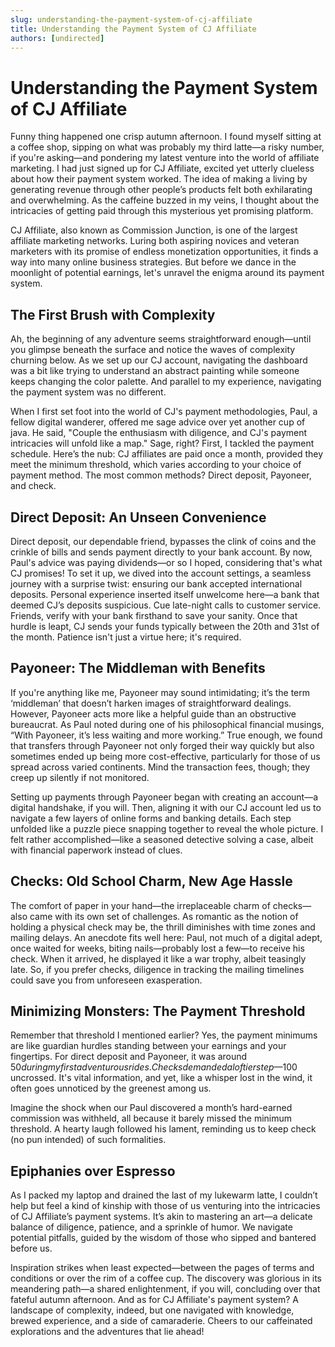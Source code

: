 ```yaml
---
slug: understanding-the-payment-system-of-cj-affiliate
title: Understanding the Payment System of CJ Affiliate
authors: [undirected]
---
```


# Understanding the Payment System of CJ Affiliate

Funny thing happened one crisp autumn afternoon. I found myself sitting at a coffee shop, sipping on what was probably my third latte—a risky number, if you're asking—and pondering my latest venture into the world of affiliate marketing. I had just signed up for CJ Affiliate, excited yet utterly clueless about how their payment system worked. The idea of making a living by generating revenue through other people’s products felt both exhilarating and overwhelming. As the caffeine buzzed in my veins, I thought about the intricacies of getting paid through this mysterious yet promising platform. 

CJ Affiliate, also known as Commission Junction, is one of the largest affiliate marketing networks. Luring both aspiring novices and veteran marketers with its promise of endless monetization opportunities, it finds a way into many online business strategies. But before we dance in the moonlight of potential earnings, let's unravel the enigma around its payment system.

## The First Brush with Complexity

Ah, the beginning of any adventure seems straightforward enough—until you glimpse beneath the surface and notice the waves of complexity churning below. As we set up our CJ account, navigating the dashboard was a bit like trying to understand an abstract painting while someone keeps changing the color palette. And parallel to my experience, navigating the payment system was no different.

When I first set foot into the world of CJ's payment methodologies, Paul, a fellow digital wanderer, offered me sage advice over yet another cup of java. He said, "Couple the enthusiasm with diligence, and CJ's payment intricacies will unfold like a map." Sage, right? First, I tackled the payment schedule. Here’s the nub: CJ affiliates are paid once a month, provided they meet the minimum threshold, which varies according to your choice of payment method. The most common methods? Direct deposit, Payoneer, and check.

## Direct Deposit: An Unseen Convenience

Direct deposit, our dependable friend, bypasses the clink of coins and the crinkle of bills and sends payment directly to your bank account. By now, Paul's advice was paying dividends—or so I hoped, considering that's what CJ promises! To set it up, we dived into the account settings, a seamless journey with a surprise twist: ensuring our bank accepted international deposits. Personal experience inserted itself unwelcome here—a bank that deemed CJ’s deposits suspicious. Cue late-night calls to customer service. Friends, verify with your bank firsthand to save your sanity. Once that hurdle is leapt, CJ sends your funds typically between the 20th and 31st of the month. Patience isn't just a virtue here; it's required. 

## Payoneer: The Middleman with Benefits

If you're anything like me, Payoneer may sound intimidating; it’s the term ‘middleman’ that doesn’t harken images of straightforward dealings. However, Payoneer acts more like a helpful guide than an obstructive bureaucrat. As Paul noted during one of his philosophical financial musings, “With Payoneer, it’s less waiting and more working.” True enough, we found that transfers through Payoneer not only forged their way quickly but also sometimes ended up being more cost-effective, particularly for those of us spread across varied continents. Mind the transaction fees, though; they creep up silently if not monitored.

Setting up payments through Payoneer began with creating an account—a digital handshake, if you will. Then, aligning it with our CJ account led us to navigate a few layers of online forms and banking details. Each step unfolded like a puzzle piece snapping together to reveal the whole picture. I felt rather accomplished—like a seasoned detective solving a case, albeit with financial paperwork instead of clues.

## Checks: Old School Charm, New Age Hassle

The comfort of paper in your hand—the irreplaceable charm of checks—also came with its own set of challenges. As romantic as the notion of holding a physical check may be, the thrill diminishes with time zones and mailing delays. An anecdote fits well here: Paul, not much of a digital adept, once waited for weeks, biting nails—probably lost a few—to receive his check. When it arrived, he displayed it like a war trophy, albeit teasingly late. So, if you prefer checks, diligence in tracking the mailing timelines could save you from unforeseen exasperation.

## Minimizing Monsters: The Payment Threshold

Remember that threshold I mentioned earlier? Yes, the payment minimums are like guardian hurdles standing between your earnings and your fingertips. For direct deposit and Payoneer, it was around $50 during my first adventurous rides. Checks demanded a loftier step—$100 uncrossed. It's vital information, and yet, like a whisper lost in the wind, it often goes unnoticed by the greenest among us. 

Imagine the shock when our Paul discovered a month’s hard-earned commission was withheld, all because it barely missed the minimum threshold. A hearty laugh followed his lament, reminding us to keep check (no pun intended) of such formalities.

## Epiphanies over Espresso

As I packed my laptop and drained the last of my lukewarm latte, I couldn’t help but feel a kind of kinship with those of us venturing into the intricacies of CJ Affiliate’s payment systems. It’s akin to mastering an art—a delicate balance of diligence, patience, and a sprinkle of humor. We navigate potential pitfalls, guided by the wisdom of those who sipped and bantered before us.

Inspiration strikes when least expected—between the pages of terms and conditions or over the rim of a coffee cup. The discovery was glorious in its meandering path—a shared enlightenment, if you will, concluding over that fateful autumn afternoon. And as for CJ Affiliate's payment system? A landscape of complexity, indeed, but one navigated with knowledge, brewed experience, and a side of camaraderie. Cheers to our caffeinated explorations and the adventures that lie ahead!